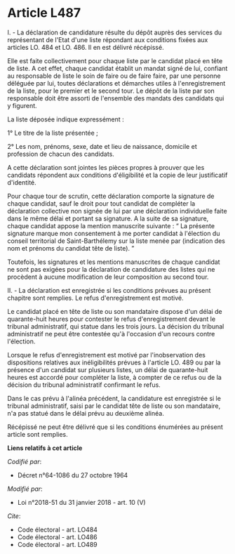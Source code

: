 # Article L487

I. - La déclaration de candidature résulte du dépôt auprès des services du représentant de l'Etat d'une liste répondant aux
conditions fixées aux articles LO. 484 et LO. 486. Il en est délivré récépissé.

Elle est faite collectivement pour chaque liste par le candidat placé en tête de liste. A cet effet, chaque candidat établit
un mandat signé de lui, confiant au responsable de liste le soin de faire ou de faire faire, par une personne déléguée par
lui, toutes déclarations et démarches utiles à l'enregistrement de la liste, pour le premier et le second tour. Le dépôt de
la liste par son responsable doit être assorti de l'ensemble des mandats des candidats qui y figurent.

La liste déposée indique expressément :

1° Le titre de la liste présentée ;

2° Les nom, prénoms, sexe, date et lieu de naissance, domicile et profession de chacun des candidats.

A cette déclaration sont jointes les pièces propres à prouver que les candidats répondent aux conditions d'éligibilité et la
copie de leur justificatif d'identité.

Pour chaque tour de scrutin, cette déclaration comporte la signature de chaque candidat, sauf le droit pour tout candidat de
compléter la déclaration collective non signée de lui par une déclaration individuelle faite dans le même délai et portant sa
signature. A la suite de sa signature, chaque candidat appose la mention manuscrite suivante : “ La présente signature marque
mon consentement à me porter candidat à l'élection du conseil territorial de Saint-Barthélemy sur la liste menée par
(indication des nom et prénoms du candidat tête de liste). ”

Toutefois, les signatures et les mentions manuscrites de chaque candidat ne sont pas exigées pour la déclaration de
candidature des listes qui ne procèdent à aucune modification de leur composition au second tour.

II. - La déclaration est enregistrée si les conditions prévues au présent chapitre sont remplies. Le refus d'enregistrement
est motivé.

Le candidat placé en tête de liste ou son mandataire dispose d'un délai de quarante-huit heures pour contester le refus
d'enregistrement devant le tribunal administratif, qui statue dans les trois jours. La décision du tribunal administratif ne
peut être contestée qu'à l'occasion d'un recours contre l'élection.

Lorsque le refus d'enregistrement est motivé par l'inobservation des dispositions relatives aux inéligibilités prévues à
l'article LO. 489 ou par la présence d'un candidat sur plusieurs listes, un délai de quarante-huit heures est accordé pour
compléter la liste, à compter de ce refus ou de la décision du tribunal administratif confirmant le refus.

Dans le cas prévu à l'alinéa précédent, la candidature est enregistrée si le tribunal administratif, saisi par le candidat
tête de liste ou son mandataire, n'a pas statué dans le délai prévu au deuxième alinéa.

Récépissé ne peut être délivré que si les conditions énumérées au présent article sont remplies.

**Liens relatifs à cet article**

_Codifié par_:

  - Décret n°64-1086 du 27 octobre 1964

_Modifié par_:

  - Loi n°2018-51 du 31 janvier 2018 - art. 10 (V)

_Cite_:

  - Code électoral - art. LO484
  - Code électoral - art. LO486
  - Code électoral - art. LO489
